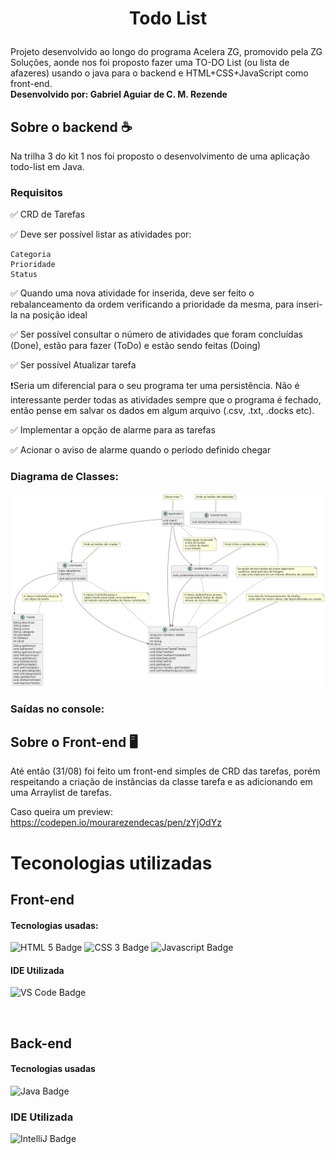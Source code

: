# <p align ="center"> Todo List </p>

Projeto desenvolvido ao longo do programa Acelera ZG, promovido pela ZG Soluções, aonde nos foi proposto fazer uma TO-DO List (ou lista de afazeres) usando o java para o backend e HTML+CSS+JavaScript como front-end. <br>
__Desenvolvido por: Gabriel Aguiar de C. M. Rezende__


## Sobre o backend ☕
Na trilha 3 do kit 1 nos foi proposto o desenvolvimento de uma aplicação todo-list em Java. 

### Requisitos

✅ CRD de Tarefas

✅ Deve ser possível listar as atividades por:

    Categoria
    Prioridade
    Status

✅ Quando uma nova atividade for inserida, deve ser feito o rebalanceamento da ordem verificando a prioridade da mesma, para inseri-la na posição ideal

✅ Ser possível consultar o número de atividades que foram concluídas (Done), estão para fazer (ToDo) e estão sendo feitas (Doing)

✅ Ser possível Atualizar tarefa

❗Seria um diferencial para o seu programa ter uma persistência. Não é interessante perder todas as atividades sempre que o programa é fechado, então pense em salvar os dados em algum arquivo (.csv, .txt, .docks etc).

✅ Implementar a opção de alarme para as tarefas

✅ Acionar o aviso de alarme quando o período definido chegar

### Diagrama de Classes:

![Diagrama de classes](out/UML/TODO-List.png)


### Saídas no console: 


## Sobre o Front-end 🖥️

Até então (31/08) foi feito um front-end simples de CRD das tarefas, porém respeitando a criação de instâncias da classe tarefa e as adicionando em uma Arraylist de tarefas. 

Caso queira um preview: https://codepen.io/mourarezendecas/pen/zYjOdYz


# Teconologias utilizadas 

## Front-end 
#### Tecnologias usadas:
![HTML 5 Badge](https://img.shields.io/badge/HTML5-E34F26?style=for-the-badge&logo=html5&logoColor=white
)
![CSS 3 Badge](https://img.shields.io/badge/CSS3-1572B6?style=for-the-badge&logo=css3&logoColor=white)
![Javascript Badge](https://img.shields.io/badge/JavaScript-323330?style=for-the-badge&logo=javascript&logoColor=F7DF1E
)
#### IDE Utilizada 
![VS Code Badge](https://img.shields.io/badge/Visual%20Studio%20Code-0078d7.svg?style=for-the-badge&logo=visual-studio-code&logoColor=white)

<br>

## Back-end 
#### Tecnologias usadas
![Java Badge](https://img.shields.io/badge/java-%23ED8B00.svg?style=for-the-badge&logo=java&logoColor=white)
### IDE Utilizada
![IntelliJ Badge](https://img.shields.io/badge/IntelliJIDEA-000000.svg?style=for-the-badge&logo=intellij-idea&logoColor=white)
